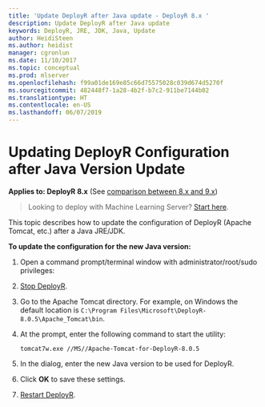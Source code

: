 ```yaml
---
title: 'Update DeployR after Java update - DeployR 8.x '
description: Update DeployR after Java update
keywords: DeployR, JRE, JDK, Java, Update
author: HeidiSteen
ms.author: heidist
manager: cgronlun
ms.date: 11/10/2017
ms.topic: conceptual
ms.prod: mlserver
ms.openlocfilehash: f99a01de169e85c66d75575028c039d674d5270f
ms.sourcegitcommit: 482448f7-1a28-4b2f-b7c2-911be7144b02
ms.translationtype: HT
ms.contentlocale: en-US
ms.lasthandoff: 06/07/2019
---
```

# <a name="updating-deployr-configuration-after-java-version-update"></a>Updating DeployR Configuration after Java Version Update

**Applies to: DeployR 8.x**   (See [comparison between 8.x and 9.x](../whats-new-in-r-server.md#8vs9))

>Looking to deploy with Machine Learning Server? [Start here](../what-is-operationalization.md).

This topic describes how to update the configuration of DeployR (Apache Tomcat, etc.) after a Java JRE/JDK.


**To update the configuration for the new Java version:**

1. Open a command prompt/terminal window with administrator/root/sudo privileges:

1. [Stop DeployR](deployr-common-administration-tasks.md#startstop).

1. Go to the Apache Tomcat directory. For example, on Windows the default location is `C:\Program Files\Microsoft\DeployR-8.0.5\Apache_Tomcat\bin`.

1. At the prompt, enter the following command to start the utility:
   ```NA
   tomcat7w.exe //MS//Apache-Tomcat-for-DeployR-8.0.5
   ```

1. In the dialog, enter the new Java version to be used for DeployR.
 
1. Click **OK** to save these settings.

1. [Restart DeployR](deployr-common-administration-tasks.md#startstop).
 

